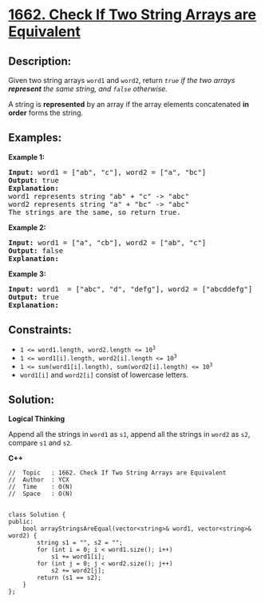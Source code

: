 # [1662. Check If Two String Arrays are Equivalent](https://leetcode.com/problems/maximum-repeating-substring/)


## Description:

<p>Given two string arrays <code>word1</code> and <code>word2</code>, return <em><code>true</code> if the two arrays <strong>represent</strong> the same string, and <code>false</code> otherwise.</em></p>

<p>A string is <strong>represented</strong> by an array if the array elements concatenated <strong>in order</strong> forms the string.</p>


## Examples:

<strong>Example 1:</strong>
<pre>
<strong>Input:</strong> word1 = ["ab", "c"], word2 = ["a", "bc"]
<strong>Output:</strong> true
<strong>Explanation:</strong>
word1 represents string "ab" + "c" -> "abc"
word2 represents string "a" + "bc" -> "abc"
The strings are the same, so return true.
</pre>

<strong>Example 2:</strong>
<pre>
<strong>Input:</strong> word1 = ["a", "cb"], word2 = ["ab", "c"]
<strong>Output:</strong> false
<strong>Explanation:</strong>
</pre>

<strong>Example 3:</strong>
<pre>
<strong>Input:</strong> word1  = ["abc", "d", "defg"], word2 = ["abcddefg"]
<strong>Output:</strong> true
<strong>Explanation:</strong> 
</pre>


## Constraints:

<ul>
    <li><code>1 &lt;= word1.length, word2.length &lt;= 10<sup>3</sup></code></li>
    <li><code>1 &lt;= word1[i].length, word2[i].length &lt;= 10<sup>3</sup></code></li>
    <li><code>1 &lt;= sum(word1[i].length), sum(word2[i].length) &lt;= 10<sup>3</sup></code></li>
    <li><code>word1[i]</code> and <code>word2[i]</code> consist of lowercase letters.</li>
</ul>


## Solution:

<strong>Logical Thinking</strong>
<p>Append all the strings in <code>word1</code> as <code>s1</code>, append all the strings in <code>word2</code> as <code>s2</code>, compare <code>s1</code> and <code>s2</code>.</p>


<strong>C++</strong>

```
//  Topic   : 1662. Check If Two String Arrays are Equivalent
//  Author  : YCX
//  Time    : O(N)
//  Space   : O(N)


class Solution {
public:
    bool arrayStringsAreEqual(vector<string>& word1, vector<string>& word2) {
        string s1 = "", s2 = "";
        for (int i = 0; i < word1.size(); i++)
            s1 += word1[i];
        for (int j = 0; j < word2.size(); j++)
            s2 += word2[j];
        return (s1 == s2);
    }
};
```
